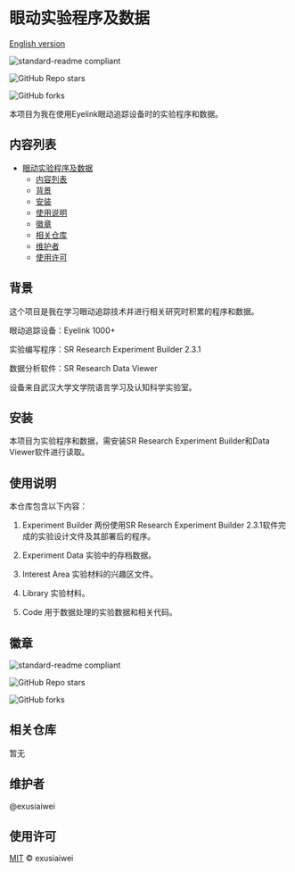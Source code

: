 # 眼动实验程序及数据

[English version](https://github.com/exusiaiwei/EyeTracking-Experiment-WZC/blob/main/README.md)

![standard-readme compliant](https://img.shields.io/badge/readme%20style-standard-brightgreen.svg?style=flat-square)

![GitHub Repo stars](https://img.shields.io/github/stars/exusiaiwei/EyeTracking-Experiment-WZC)

![GitHub forks](https://img.shields.io/github/forks/exusiaiwei/EyeTracking-Experiment-WZC)

本项目为我在使用Eyelink眼动追踪设备时的实验程序和数据。

## 内容列表

- [眼动实验程序及数据](#眼动实验程序及数据)
  - [内容列表](#内容列表)
  - [背景](#背景)
  - [安装](#安装)
  - [使用说明](#使用说明)
  - [徽章](#徽章)
  - [相关仓库](#相关仓库)
  - [维护者](#维护者)
  - [使用许可](#使用许可)

## 背景

这个项目是我在学习眼动追踪技术并进行相关研究时积累的程序和数据。

眼动追踪设备：Eyelink 1000+

实验编写程序：SR Research Experiment Builder 2.3.1

数据分析软件：SR Research Data Viewer

设备来自武汉大学文学院语言学习及认知科学实验室。

## 安装

本项目为实验程序和数据，需安装SR Research Experiment Builder和Data Viewer软件进行读取。

## 使用说明

本仓库包含以下内容：

1. Experiment Builder 两份使用SR Research Experiment Builder 2.3.1软件完成的实验设计文件及其部署后的程序。

2. Experiment Data 实验中的存档数据。

3. Interest Area 实验材料的兴趣区文件。

4. Library 实验材料。

5. Code 用于数据处理的实验数据和相关代码。

## 徽章

![standard-readme compliant](https://img.shields.io/badge/readme%20style-standard-brightgreen.svg?style=flat-square)

![GitHub Repo stars](https://img.shields.io/github/stars/exusiaiwei/EyeTracking-Experiment-WZC)

![GitHub forks](https://img.shields.io/github/forks/exusiaiwei/EyeTracking-Experiment-WZC)

## 相关仓库

暂无

## 维护者

@exusiaiwei

## 使用许可

[MIT](LICENSE) © exusiaiwei
